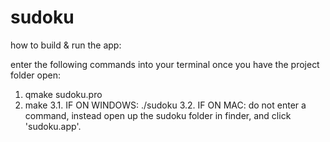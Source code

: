 # sudoku

how to build & run the app:

  enter the following commands into your terminal once you have the project folder open:
  
  1. qmake sudoku.pro
  2. make
  3.1. IF ON WINDOWS: ./sudoku
  3.2. IF ON MAC: do not enter a command, instead open up the sudoku folder in finder, and click 'sudoku.app'.

